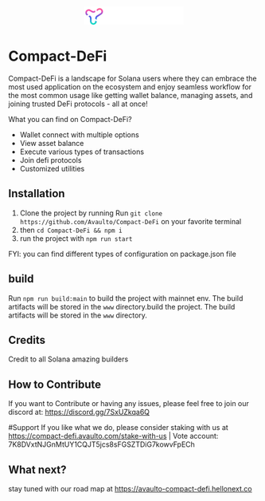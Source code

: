 <h1 align="center">
  <br>
   <img width="200" src="https://raw.githubusercontent.com/Avaulto/Compact-DeFi/master/src/assets/images/compact-defi-logo.svg" alt="compact defi logo"/>
  <br>
</h1>


# Compact-DeFi
Compact-DeFi is a landscape for Solana users where they can embrace the most used application on the ecosystem and enjoy seamless workflow for the most common usage like getting wallet balance, managing assets, and joining trusted DeFi protocols - all at once!


What you can find on Compact-DeFi?
- Wallet connect with multiple options
- View asset balance
- Execute various types of transactions
- Join defi protocols
- Customized utilities

## Installation
1. Clone the project by running Run `git clone https://github.com/Avaulto/Compact-DeFi` on your favorite terminal
2. then `cd Compact-DeFi && npm i`
3. run the project with `npm run start`

FYI: you can find different types of configuration on package.json file

## build
Run `npm run build:main` to build the project with mainnet env.
The build artifacts will be stored in the `www` directory.build the project. The build artifacts will be stored in the `www` directory.

## Credits

Credit to all Solana amazing builders

## How to Contribute

If you want to Contribute or having any issues, please feel free to join our discord at: https://discord.gg/7SxUZkqa6Q

#Support
If you like what we do, please consider staking with us at https://compact-defi.avaulto.com/stake-with-us 
| Vote account: 7K8DVxtNJGnMtUY1CQJT5jcs8sFGSZTDiG7kowvFpECh

## What next?
stay tuned with our road map at https://avaulto-compact-defi.hellonext.co